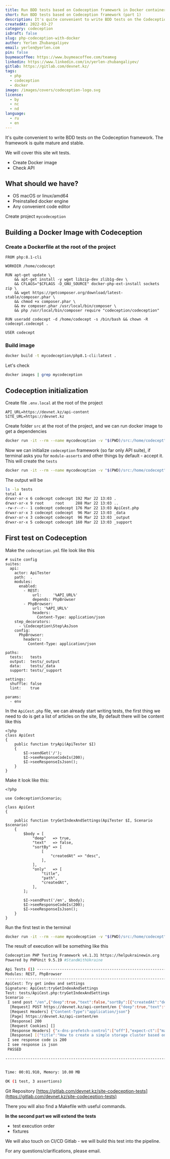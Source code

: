 ```yaml
---
title: Run BDD tests based on Codeception framework in Docker container (part 1)
short: Run BDD tests based on Codeception framework (part 1)
description: It's quite convenient to write BDD tests on the Codeception framework. The framework is quite mature and stable.
createdAt: 2022-03-27
category: codeception
isDraft: false
slug: php-codeception-with-docker
author: Yerlen Zhubangaliyev
email: yerlen@yerlen.com
pin: false
buymeacoffee: https://www.buymeacoffee.com/teamxg
linkedin: https://www.linkedin.com/in/yerlen-zhubangaliyev/
gitlab: https://gitlab.com/devnet.kz/
tags:
  - php
  - codeception
  - docker
image: /images/covers/codeception-logo.svg
license:
  - by
  - nc
  - nd
language:
  - ru
  - en
---
```


It's quite convenient to write BDD tests on the Codeception framework. The framework is quite mature and stable.

We will cover this site wit tests.

- Create Docker image
- Check API

## What should we have?

- OS macOS or linux/amd64
- Preinstalled docker engine
- Any convenient code editor

Create project `mycodeception`

## Building a Docker Image with Codeception

### Create a Dockerfile at the root of the project

```docker[Dockerfile]
FROM php:8.1-cli

WORKDIR /home/codecept

RUN apt-get update \
    && apt-get install -y wget libzip-dev zlib1g-dev \
    && CFLAGS="$CFLAGS -D_GNU_SOURCE" docker-php-ext-install sockets zip \
    && wget https://getcomposer.org/download/latest-stable/composer.phar \
    && chmod +x composer.phar \
    && mv composer.phar /usr/local/bin/composer \
    && php /usr/local/bin/composer require "codeception/codeception"

RUN useradd codecept -d /home/codecept -s /bin/bash && chown -R codecept.codecept .

USER codecept
```

### Build image

```bash
docker build -t mycodeception/php8.1-cli:latest .
```

Let's check

```bash
docker images | grep mycodeception
```

## Codeception initialization

Create file `.env.local` at the root of the project

```env[.env.local]
API_URL=https://devnet.kz/api-content
SITE_URL=https://devnet.kz
```

Create folder `src` at the root of the project, and we can run docker image to get a dependencies

```bash
docker run -it --rm --name mycodeception -v "$(PWD)/src:/home/codecept" --env-file .env.local mycodeception/php8.1-cli:latest composer install
```

Now we can initialize `codeception` framework (so far only API suite), if terminal asks you for `module-asserts` and other things by default - accept it.
This will create the `tests`

```bash
docker run -it --rm --name mycodeception -v "$(PWD)/src:/home/codecept" --env-file .env.local mycodeception/php8.1-cli:latest php vendor/bin/codecept init api
```

The output will be

```bash
ls -la tests
total 4
drwxr-xr-x 6 codecept codecept 192 Mar 22 13:03 .
drwxr-xr-x 9 root     root     288 Mar 22 13:03 ..
-rw-r--r-- 1 codecept codecept 176 Mar 22 13:03 ApiCest.php
drwxr-xr-x 3 codecept codecept  96 Mar 22 13:03 _data
drwxr-xr-x 3 codecept codecept  96 Mar 22 13:03 _output
drwxr-xr-x 5 codecept codecept 160 Mar 22 13:03 _support
```

## First test on Codeception

Make the `codeception.yml` file look like this

```yaml[codeception.yml]
# suite config
suites:
  api:
    actor: ApiTester
    path:  .
    modules:
      enabled:
        - REST:
            url:     '%API_URL%'
            depends: PhpBrowser
        - PhpBrowser:
            url: '%API_URL%'
            headers:
              Content-Type: application/json
    step_decorators:
      - \Codeception\Step\AsJson
    config:
      PhpBrowser:
        headers:
          Content-Type: application/json

paths:
  tests:   tests
  output:  tests/_output
  data:    tests/_data
  support: tests/_support

settings:
  shuffle: false
  lint:    true

params:
  - env
```

In the `ApiCest.php` file, we can already start writing tests, the first thing we need to do is get a list of articles on the site,
By default there will be content like this

```php[ApiCest.php]
<?php
class ApiCest
{
    public function tryApi(ApiTester $I)
    {
        $I->sendGet('/');
        $I->seeResponseCodeIs(200);
        $I->seeResponseIsJson();
    }
}
```

Make it look like this:

```php[ApiCest.php]
<?php

use Codeception\Scenario;

class ApiCest
{

    public function tryGetIndexAndSettings(ApiTester $I, Scenario $scenario)
    {
        $body = [
            "deep"   => true,
            "text"   => false,
            "sortBy" => [
                [
                    "createdAt" => "desc",
                ],
            ],
            "only"   => [
                "title",
                "path",
                "createdAt",
            ],
        ];

        $I->sendPost('/en', $body);
        $I->seeResponseCodeIs(200);
        $I->seeResponseIsJson();
    }
}

```

Run the first test in the terminal

```bash
docker run -it --rm --name mycodeception -v "$(PWD)/src:/home/codecept" --env-file .env.local mycodeception/php8.1-cli:latest php vendor/bin/codecept run --steps --debug
```

The result of execution will be something like this

```bash
Codeception PHP Testing Framework v4.1.31 https://helpukrainewin.org
Powered by PHPUnit 9.5.19 #StandWithUkraine

Api Tests (1) -----------------------------------------------------------------------------------------------------------------------------------------------------------------------------------
Modules: REST, PhpBrowser
-------------------------------------------------------------------------------------------------------------------------------------------------------------------------------------------------
ApiCest: Try get index and settings
Signature: ApiCest:tryGetIndexAndSettings
Test: tests/ApiCest.php:tryGetIndexAndSettings
Scenario --
 I send post "/en",{"deep":true,"text":false,"sortBy":[{"createdAt":"desc"}],"only":["title","path","createdAt"]}
  [Request] POST https://devnet.kz/api-content/en {"deep":true,"text":false,"sortBy":[{"createdAt":"desc"}],"only":["title","path","createdAt"]}
  [Request Headers] {"Content-Type":"application/json"}
  [Page] https://devnet.kz/api-content/en
  [Response] 200
  [Request Cookies] []
  [Response Headers] {"x-dns-prefetch-control":["off"],"expect-ct":["max-age=0"],"x-frame-options":["SAMEORIGIN"],"strict-transport-security":["max-age=15552000; includeSubDomains"],"x-download-options":["noopen"],"x-content-type-options":["nosniff"],"x-permitted-cross-domain-policies":["none"],"referrer-policy":["no-referrer"],"x-xss-protection":["0"],"etag":[""169-7IUQ8Bx776JS/URhEuGoQdRUkGw""],"content-type":["application/json; charset=utf-8"],"content-length":["361"],"vary":["Accept-Encoding"],"date":["Sun, 22 May 2022 11:20:07 GMT"],"keep-alive":["timeout=5"],"Content-Type":["text/html"]}
  [Response] [{"title":"How to create a simple storage cluster based on Glusterfs 10 and Ubuntu server 22.04 (Jammy)","createdAt":"2022-04-06T00:00:00.000Z","path":"/en/2022/04/glusterfs-10-cluster"},{"title":"Run BDD tests based on Codeception framework in Docker container (part 1)","createdAt":"2022-03-27T00:00:00.000Z","path":"/en/2022/03/php-codeception-with-docker"}]
 I see response code is 200
 I see response is json
 PASSED

-------------------------------------------------------------------------------------------------------------------------------------------------------------------------------------------------


Time: 00:01.910, Memory: 10.00 MB

OK (1 test, 3 assertions)
```

Git Repository [https://gitlab.com/devnet.kz/site-codeception-tests](https://gitlab.com/devnet.kz/site-codeception-tests)

There you will also find a Makefile with useful commands.

**In the second part we will extend the tests**

- test execution order
- fixtures

We will also touch on CI/CD Gitlab - we will build this test into the pipeline.

For any questions/clarifications, please email.

